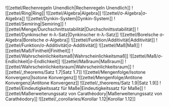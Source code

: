 ![[zettel/Rechenregeln Unendlich|Rechenregeln Unendlich]]
![[zettel/Ring|Ring]]
![[zettel/Algebra|Algebra]]
![[zettel/σ-Algebra|σ-Algebra]]
![[zettel/Dynkin-System|Dynkin-System]]
![[zettel/Semiring|Semiring]]
![[zettel/Menge/Durchschnittsstabilität|Durchschnittsstabilität]]
![[zettel/Dynkinscher π-λ-Satz|Dynkinscher π-λ-Satz]]
![[zettel/Borelsche σ-Algebra|Borelsche σ-Algebra]]
![[zettel/Funktion/Additivität|Additivität]]
![[zettel/Funktion/σ-Additivität|σ-Additivität]]
![[zettel/Maß|Maß]]
![[zettel/Maß/Finitheit|Finitheit]]
![[zettel/Wahrscheinlichkeitsmaß|Wahrscheinlichkeitsmaß]]
![[zettel/Maß/σ-Endlichkeit|σ-Endlichkeit]]
![[zettel/Maßraum|Maßraum]]
![[zettel/Wahrscheinlichkeitsraum|Wahrscheinlichkeitsraum]]
![[zettel/_theorems/Satz 1.7|Satz 1.7]]
![[zettel/Mengenfolge/Isotone Konvergenz|Isotone Konvergenz]]
![[zettel/Mengenfolge/Antitone Konvergenz|Antitone Konvergenz]]
![[zettel/_theorems/Satz 1.9|Satz 1.9]]
![[zettel/Eindeutigkeitssatz für Maße|Eindeutigkeitssatz für Maße]]
![[zettel/Maßerweiterungssatz von Carathéodory|Maßerweiterungssatz von Carathéodory]]
![[zettel/_corollaries/Korollar 1.12|Korollar 1.12]]